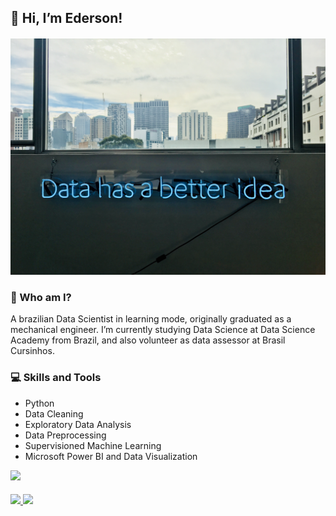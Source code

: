 ## 👋 **Hi, I’m Ederson!**
####
![GitHub_Logo](data_has_better.jpg)

### 👀 Who am I?

A brazilian Data Scientist in learning mode, originally graduated as a mechanical engineer.
I’m currently studying Data Science at Data Science Academy from Brazil, and also volunteer as data assessor at Brasil Cursinhos.

### 💻 Skills and Tools

- Python
- Data Cleaning
- Exploratory Data Analysis 
- Data Preprocessing
- Supervisioned Machine Learning
- Microsoft Power BI and Data Visualization

<div> 
  <a href="https://www.linkedin.com/in/ederson-moraes" target="_blank"><img src="https://img.shields.io/badge/-LinkedIn-%230077B5?style=for-the-  badge&logo=linkedin&logoColor=white" target="_blank"></a> 
</div>

####
 <div>
  <a href="https://github.com/moraes-ederson">
  <img height="160em" src="https://github-readme-stats.vercel.app/api?username=moraes-ederson&show_icons=true&theme=dracula&include_all_commits=true&count_private=true"/>
  <img height="160em" src="https://github-readme-stats.vercel.app/api/top-langs/?username=moraes-ederson&layout=compact&langs_count=7&theme=dracula"/>
 </div>
